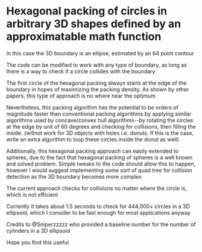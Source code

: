 
# Hexagonal packing of circles in arbitrary 3D shapes defined by an approximatable math function

In this case the 3D boundary is an ellipse, estimated by an 64 point contour

The code can be modified to work with any type of boundary, as long as there is a way to check if a circle collides with the boundary

The first circle of the hexagonal packing always starts at the edge of the boundary in hopes of maximizing the packing density. As shown by other papers, this type of approach is no where near the optimum

Nevertheless, this packing algorithm has the potential to be orders of magnitude faster than conventional packing algorithms by applying similar algorithms used by concave/convex hull algorithms--by rotating the circles at the edge by unit of 60 degrees and checking for collisions, then filling the inside. (willnot work for 3D objects with holes i.e. donuts. If this is the case, write an extra algorithm to loop these circles inside the donut as well)

Additionally, this hexagonal packing approach can easily extended to spheres, due to the fact that hexagonal packing of spheres is a well known and solved problem. Simple tweaks to the code should allow this to happen, however I would suggest implementing some sort of quad tree for collision detection as the 3D boundary becomes more complex

The current approach checks for collisions no matter where the circle is, which is not efficient

Currently it takes about 1.5 seconds to check for 444,000+ circles in a 3D ellipsoid, which I consider to be fast enough for most applications anyway

Credits to @Sniperzzzzz who provided a baseline number for the number of cylinders in a 3D ellipsoid

Hope you find this useful
